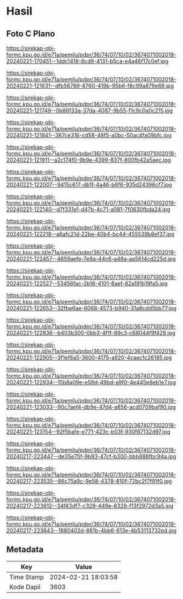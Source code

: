 # Hasil

## Foto C Plano

https://sirekap-obj-formc.kpu.go.id/e71a/pemilu/pdpr/36/74/07/10/02/3674071002018-20240221-170451--1ddc1418-8cd9-4131-b5ca-e4a46f17c0ef.jpg

https://sirekap-obj-formc.kpu.go.id/e71a/pemilu/pdpr/36/74/07/10/02/3674071002018-20240221-121631--dfb56789-8760-419b-95b6-f8c99a879e69.jpg

https://sirekap-obj-formc.kpu.go.id/e71a/pemilu/pdpr/36/74/07/10/02/3674071002018-20240221-121749--0b86f33a-37da-4087-9b55-f1c9c0a0c215.jpg

https://sirekap-obj-formc.kpu.go.id/e71a/pemilu/pdpr/36/74/07/10/02/3674071002018-20240221-121841--367ce316-cd58-48f5-a0bc-50ac4fa09bfc.jpg

https://sirekap-obj-formc.kpu.go.id/e71a/pemilu/pdpr/36/74/07/10/02/3674071002018-20240221-121911--a2c174f0-9b9e-4399-837f-800fb42a5aec.jpg

https://sirekap-obj-formc.kpu.go.id/e71a/pemilu/pdpr/36/74/07/10/02/3674071002018-20240221-122007--9415c617-db1f-4a46-b6f6-935d24396cf7.jpg

https://sirekap-obj-formc.kpu.go.id/e71a/pemilu/pdpr/36/74/07/10/02/3674071002018-20240221-122140--d7f331e1-d47b-4c71-a081-7f0630fbda24.jpg

https://sirekap-obj-formc.kpu.go.id/e71a/pemilu/pdpr/36/74/07/10/02/3674071002018-20240221-122218--a6afc21d-22be-40b4-bc44-455539b8ef37.jpg

https://sirekap-obj-formc.kpu.go.id/e71a/pemilu/pdpr/36/74/07/10/02/3674071002018-20240221-122457--4659aefe-7e8a-44c6-a48a-aa5614cd225d.jpg

https://sirekap-obj-formc.kpu.go.id/e71a/pemilu/pdpr/36/74/07/10/02/3674071002018-20240221-122527--53456fac-2b18-4101-8aef-82a191b19fa5.jpg

https://sirekap-obj-formc.kpu.go.id/e71a/pemilu/pdpr/36/74/07/10/02/3674071002018-20240221-122653--32fbe6ae-6068-4573-b940-31a8cdd5bb77.jpg

https://sirekap-obj-formc.kpu.go.id/e71a/pemilu/pdpr/36/74/07/10/02/3674071002018-20240221-122836--b403b300-0bb3-4f1f-89c3-c68044f9f428.jpg

https://sirekap-obj-formc.kpu.go.id/e71a/pemilu/pdpr/36/74/07/10/02/3674071002018-20240221-122905--3f1ef6a5-3600-4175-a920-4caec1c26185.jpg

https://sirekap-obj-formc.kpu.go.id/e71a/pemilu/pdpr/36/74/07/10/02/3674071002018-20240221-122934--15b8a09e-e59d-49bd-a9f0-4e445e8eb1e7.jpg

https://sirekap-obj-formc.kpu.go.id/e71a/pemilu/pdpr/36/74/07/10/02/3674071002018-20240221-123033--90c7aef4-db9e-47d4-a856-acd0709baf90.jpg

https://sirekap-obj-formc.kpu.go.id/e71a/pemilu/pdpr/36/74/07/10/02/3674071002018-20240221-123154--92f5bafe-e771-423c-b03f-930f87132d97.jpg

https://sirekap-obj-formc.kpu.go.id/e71a/pemilu/pdpr/36/74/07/10/02/3674071002018-20240217-223447--de35e75f-9b93-47cf-b300-bbb888fbc94a.jpg

https://sirekap-obj-formc.kpu.go.id/e71a/pemilu/pdpr/36/74/07/10/02/3674071002018-20240217-223535--86c75a9c-9e58-4378-810f-72bc2f7f91f0.jpg

https://sirekap-obj-formc.kpu.go.id/e71a/pemilu/pdpr/36/74/07/10/02/3674071002018-20240217-223612--34f43df7-c329-449e-8328-f13f2972d3a5.jpg

https://sirekap-obj-formc.kpu.go.id/e71a/pemilu/pdpr/36/74/07/10/02/3674071002018-20240217-223643--1880402d-881b-4bb6-813e-4b53113732ed.jpg


## Metadata

| Key        | Value               |
| ---------- | ------------------- |
| Time Stamp | 2024-02-21 18:03:58 |
| Kode Dapil | 3603                |



